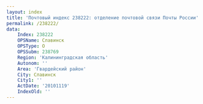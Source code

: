 ```yaml
---
layout: index
title: 'Почтовый индекс 238222: отделение почтовой связи Почты России'
permalink: /238222/
data:
    Index: 238222
    OPSName: Славинск
    OPSType: О
    OPSSubm: 238769
    Region: 'Калининградская область'
    Autonom: ''
    Area: 'Гвардейский район'
    City: Славинск
    City1: ''
    ActDate: '20101119'
    IndexOld: ''
---
```

